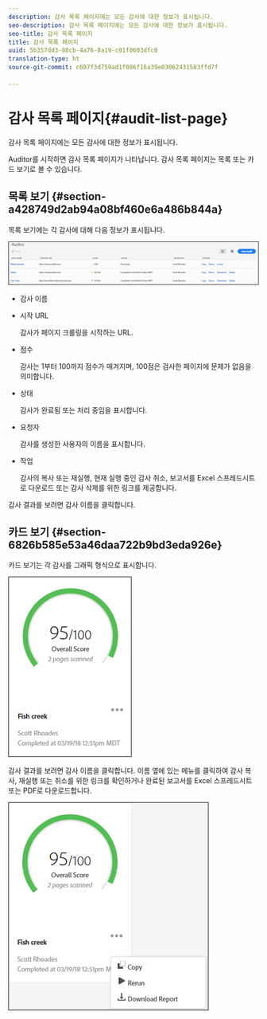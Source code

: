 ```yaml
---
description: 감사 목록 페이지에는 모든 감사에 대한 정보가 표시됩니다.
seo-description: 감사 목록 페이지에는 모든 감사에 대한 정보가 표시됩니다.
seo-title: 감사 목록 페이지
title: 감사 목록 페이지
uuid: 5b357dd3-80cb-4a76-8a19-c01f0603dfc0
translation-type: ht
source-git-commit: c697f3d759ad1f086f16a39e03062431583ffd7f

---
```



# 감사 목록 페이지{#audit-list-page}

감사 목록 페이지에는 모든 감사에 대한 정보가 표시됩니다.

Auditor를 시작하면 감사 목록 페이지가 나타납니다. 감사 목록 페이지는 목록 또는 카드 보기로 볼 수 있습니다.

## 목록 보기 {#section-a428749d2ab94a08bf460e6a486b844a}

목록 보기에는 각 감사에 대해 다음 정보가 표시됩니다.

![](assets/audit-list.png)

* 감사 이름
* 시작 URL

   감사가 페이지 크롤링을 시작하는 URL.
* 점수

   감사는 1부터 100까지 점수가 매겨지며, 100점은 검사한 페이지에 문제가 없음을 의미합니다.
* 상태

   감사가 완료됨 또는 처리 중임을 표시합니다.
* 요청자

   감사를 생성한 사용자의 이름을 표시합니다.
* 작업

   감사의 복사 또는 재실행, 현재 실행 중인 감사 취소, 보고서를 Excel 스프레드시트로 다운로드 또는 감사 삭제를 위한 링크를 제공합니다.

감사 결과를 보려면 감사 이름을 클릭합니다.

## 카드 보기 {#section-6826b585e53a46daa722b9bd3eda926e}

카드 보기는 각 감사를 그래픽 형식으로 표시합니다.

![](assets/card.png)

감사 결과를 보려면 감사 이름을 클릭합니다. 이름 옆에 있는 메뉴를 클릭하여 감사 복사, 재실행 또는 취소를 위한 링크를 확인하거나 완료된 보고서를 Excel 스프레드시트 또는 PDF로 다운로드합니다.

![](assets/card-menu.png)


